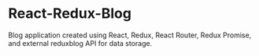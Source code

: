 # React-Redux-Blog
Blog application created using React, Redux, React Router, Redux Promise, and external reduxblog API for data storage.
